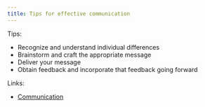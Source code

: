 ```yaml
---
title: Tips for effective communication
---
```

Tips:
- Recognize and understand individual differences
- Brainstorm and craft the appropriate message
- Deliver your message
- Obtain feedback and incorporate that feedback going forward

Links:
- [Communication](project-planning/communication/communication.md)
